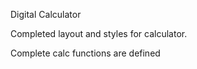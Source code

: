 Digital Calculator

Completed layout and styles for calculator.

Complete calc functions are defined